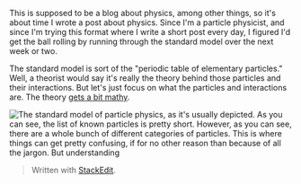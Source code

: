 This is supposed to be a blog about physics, among other things, so it's about time I wrote a post about physics. Since I'm a particle physicist, and since I'm trying this format where I write a short post every day, I figured I'd get the ball rolling by running through the standard model over the next week or two.

The standard model is sort of the "periodic table of elementary particles." Well, a theorist would say it's really the theory behind those particles and their interactions. But let's just focus on what the particles and interactions are. The theory [gets a bit mathy](https://tvtropes.org/pmwiki/pmwiki.php/Main/Understatement).

![The standard model of particle physics, as it's usually depicted.](https://upload.wikimedia.org/wikipedia/commons/0/00/Standard_Model_of_Elementary_Particles.svg)
As you can see, the list of known particles is pretty short. However, as you can see, there are a whole bunch of different categories of particles. This is where things can get pretty confusing, if for no other reason than because of all the jargon. But understanding 


> Written with [StackEdit](https://stackedit.io/).
<!--stackedit_data:
eyJoaXN0b3J5IjpbMTMyNzU2OTIxNCwtMTMwOTQ1MDAxNSwtMj
A3OTgzOTUwNCw2MTU5OTYwMjldfQ==
-->